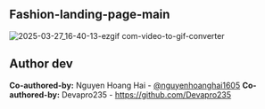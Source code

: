## Fashion-landing-page-main
![2025-03-27_16-40-13-ezgif com-video-to-gif-converter](https://github.com/user-attachments/assets/d428e9e5-6c6e-43a4-afe3-84f29150ad3e)

## Author dev
**Co-authored-by:** Nguyen Hoang Hai - [@nguyenhoanghai1605](https://github.com/nguyenhoanghai1605) 
**Co-authored-by:** Devapro235 - https://github.com/Devapro235
